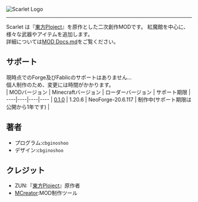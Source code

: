 ![Scarlet Logo](https://github.com/cbginoshoo/Scarlet/blob/data/Scarlet%20Logo.png)
___  
Scarlet は『[東方Ploject](https://ja.wikipedia.org/wiki/%E6%9D%B1%E6%96%B9Project"東方Ploject")』を原作とした二次創作MODです。
紅魔館を中心に、様々な武器やアイテムを追加します。  
詳細については[MOD Docs.md](MOD%20Docs.md)をご覧ください。  
## サポート
現時点でのForge及びFablicのサポートはありません...  
個人制作のため、変更には時間がかかります。  
| MODバージョン | Minecraftバージョン | ローダーバージョン | サポート期限 | 
----|----|----|----
| [0.1.0](NeoForge-20.6.117) | 1.20.6 | NeoForge-20.6.117 | 制作中(サポート期限は公開から1年です) |  
## 著者  
- プログラム:```cbginoshoo```  
- デザイン:```cbginoshoo```  
## クレジット  
- ZUN:『[東方Ploject](https://ja.wikipedia.org/wiki/%E6%9D%B1%E6%96%B9Project"東方Ploject")』原作者  
- [MCreator](https://mcreator.net):MOD制作ツール
